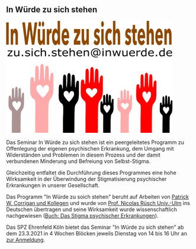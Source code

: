 ## In Würde zu sich stehen

![logo](/assets/images/logo-iws.png)

Das Seminar In Würde zu sich stehen ist ein peergeleitetes Programm zu Offenlegung der eigenen psychischen
Erkrankung, dem Umgang mit Widerständen und Problemen in diesem Prozess und der damit verbundenen Minderung und Befreiung
von Selbst-Stigma. 

Gleichzeitig entfaltet die Durchführung dieses Programmes eine hohe Wirksamkeit in der Überwindung
der Stigmatisierung psychischer Erkrankungen in unserer Gesellschaft.

Das Programm "In Würde zu soich stehen" beruht auf Arbeiten von [Patrick W. Corrigan und Kollegen](https://www.amazon.de/Coming-Proud-Stigma-Mental-Illness/dp/0578158566) und wurde von [Prof. Nicolas Rüsch Univ.-Ulm](https://www.uni-ulm.de/med/iws/) ins Deutschen übertragen und seine Wirksamkeit wurde wissenschaftlich
nachgewiesen ([Buch: Das Stigma psychischer Erkrankungen](https://www.amazon.de/Das-Stigma-psychischer-Erkrankung-Diskriminierung/dp/3437235206/)).

Das SPZ Ehrenfeld Köln bietet das Seminar "In Würde zu sich stehen" ab dem 23.3.2021 in 4 Wochen Blöcken jeweils Dienstag von 14 bis 16 Uhr an [zur Anmeldung](mailto:zu.sich.stehen@inwuerde.de?subject=AnmeldungIWS).
